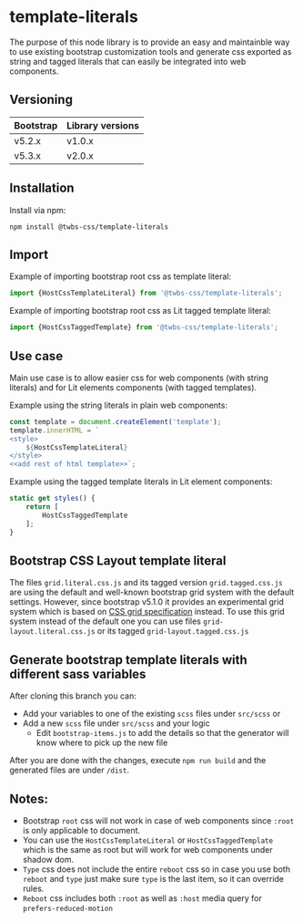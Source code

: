 # template-literals
The purpose of this node library is to provide an easy and maintainble way to use existing 
bootstrap customization tools and generate css exported as string and tagged literals that
can easily be integrated into web components.

## Versioning
| Bootstrap 	 | Library versions 	 |
|-------------|--------------------|
| v5.2.x    	 | v1.0.x           	 |
| v5.3.x    	 | v2.0.x           	 |

## Installation

Install via npm:
```shell
npm install @twbs-css/template-literals
```

## Import

Example of importing bootstrap root css as template literal:
```javascript
import {HostCssTemplateLiteral} from '@twbs-css/template-literals';
```

Example of importing bootstrap root css as Lit tagged template literal:
```javascript
import {HostCssTaggedTemplate} from '@twbs-css/template-literals';
```

## Use case
Main use case is to allow easier css for web components (with string literals)
and for Lit elements components (with tagged templates).

Example using the string literals in plain web components:
```javascript
const template = document.createElement('template');
template.innerHTML = `
<style>
    ${HostCssTemplateLiteral}
</style>
<<add rest of html template>>`;
```

Example using the tagged template literals in Lit element components:
```javascript
static get styles() {
    return [
        HostCssTaggedTemplate
    ];
}
```

## Bootstrap CSS Layout template literal
The files `grid.literal.css.js` and its tagged version `grid.tagged.css.js` are using the default and well-known bootstrap grid system with the default settings.
However, since bootstrap v5.1.0 it provides an experimental grid system which is based on [CSS grid specification](https://developer.mozilla.org/en-US/docs/Web/CSS/CSS_grid_layout) instead.
To use this grid system instead of the default one you can use files `grid-layout.literal.css.js` or its tagged `grid-layout.tagged.css.js`


## Generate bootstrap template literals with different sass variables
After cloning this branch you can:
- Add your variables to one of the existing `scss` files under `src/scss` or
- Add a new `scss` file under `src/scss` and your logic
  - Edit `bootstrap-items.js` to add the details so that the generator will know where to pick up the new file

After you are done with the changes, execute `npm run build` and the generated files are under `/dist`.

## Notes:
- Bootstrap `root` css will not work in case of web components since `:root` is only applicable to document. 
- You can use the `HostCssTemplateLiteral` or `HostCssTaggedTemplate` which is the same as root but will work for web components under shadow dom.
- `Type` css does not include the entire `reboot` css so in case you use both `reboot` and `type` just make sure `type` is the last item, so it can override rules.
- `Reboot` css includes both `:root` as well as `:host` media query for `prefers-reduced-motion`